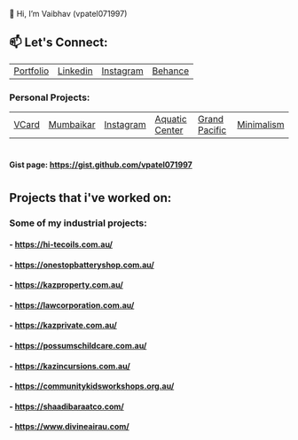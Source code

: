 👋 Hi, I’m Vaibhav (vpatel071997)

## 📫 Let's Connect:
| | | | |
|-|-|-|-|
| [Portfolio](https://vpatel.au) | [Linkedin]( https://www.linkedin.com/in/vaibhavpatel-info/) | [Instagram]( https://www.instagram.com/vpatel.design/) | [Behance](https://www.behance.net/vpatel071997/) |

### Personal Projects:
| | | | | | |
|-|-|-|-|-|-|
| [VCard](https://qri-card.vercel.app) | [Mumbaikar](https://mumbaikar.vercel.app/) | [Instagram]( https://www.instagram.com/vpatel.design/) | [Aquatic Center](https://aquatic-centre.vercel.app/) | [Grand Pacific](https://grand-pacific-drive.vercel.app/) | [Minimalism](https://minimalism-sigma.vercel.app/) |
<!---
vpatel071997/vpatel071997 is a ✨ special ✨ repository because its `README.md` (this file) appears on your GitHub profile.
You can click the Preview link to take a look at your changes.
--->
#
#### Gist page: https://gist.github.com/vpatel071997
#

## Projects that i've worked on:

### Some of my industrial projects:
#### - https://hi-tecoils.com.au/
#### - https://onestopbatteryshop.com.au/
#### - https://kazproperty.com.au/
#### - https://lawcorporation.com.au/
#### - https://kazprivate.com.au/
#### - https://possumschildcare.com.au/
#### - https://kazincursions.com.au/
#### - https://communitykidsworkshops.org.au/
#### - https://shaadibaraatco.com/
#### - https://www.divineairau.com/

